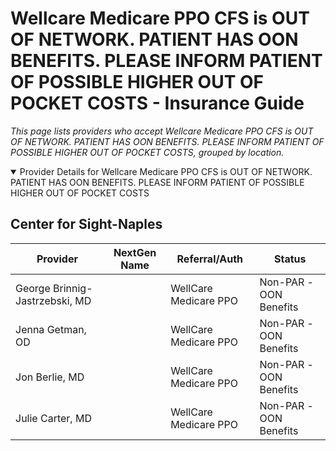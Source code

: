 # Wellcare Medicare PPO CFS is OUT OF NETWORK. PATIENT HAS OON BENEFITS. PLEASE INFORM PATIENT OF POSSIBLE HIGHER OUT OF POCKET COSTS - Insurance Guide

*This page lists providers who accept Wellcare Medicare PPO CFS is OUT OF NETWORK. PATIENT HAS OON BENEFITS. PLEASE INFORM PATIENT OF POSSIBLE HIGHER OUT OF POCKET COSTS, grouped by location.*

<details open><summary>Provider Details for Wellcare Medicare PPO CFS is OUT OF NETWORK. PATIENT HAS OON BENEFITS. PLEASE INFORM PATIENT OF POSSIBLE HIGHER OUT OF POCKET COSTS</summary>

## Center for Sight-Naples

| Provider | NextGen Name | Referral/Auth | Status |
|----------|-------------|--------------|--------|
| George Brinnig-Jastrzebski, MD |  | WellCare Medicare PPO | Non-PAR -OON Benefits |
| Jenna Getman, OD |  | WellCare Medicare PPO | Non-PAR -OON Benefits |
| Jon Berlie, MD |  | WellCare Medicare PPO | Non-PAR -OON Benefits |
| Julie Carter, MD |  | WellCare Medicare PPO | Non-PAR -OON Benefits |

</details>

